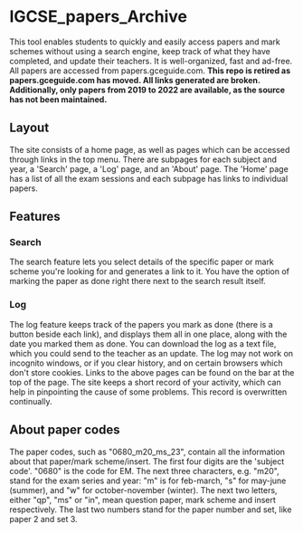 # IGCSE_papers_Archive
This tool enables students to quickly and easily access papers and mark schemes without using a search engine, keep track of what they have completed, and update their teachers. It is well-organized, fast and ad-free. All papers are accessed from papers.gceguide.com.
**This repo is retired as papers.gceguide.com has moved. All links generated are broken. Additionally, only papers from 2019 to 2022 are available, as the source has not been maintained.**

## Layout
The site consists of a home page, as well as pages which can be accessed through links in the top menu. There are subpages for each subject and year, a 'Search' page, a 'Log' page, and an 'About' page. The 'Home' page has a list of all the exam sessions and each subpage has links to individual papers.

## Features
### Search
The search feature lets you select details of the specific paper or mark scheme you're looking for and generates a link to it. You have the option of marking the paper as done right there next to the search result itself.
### Log
The log feature keeps track of the papers you mark as done (there is a button beside each link), and displays them all in one place, along with the date you marked them as done. You can download the log as a text file, which you could send to the teacher as an update. The log may not work on incognito windows, or if you clear history, and on certain browsers which don't store cookies.
Links to the above pages can be found on the bar at the top of the page. The site keeps a short record of your activity, which can help in pinpointing the cause of some problems. This record is overwritten continually.
## About paper codes
The paper codes, such as "0680_m20_ms_23", contain all the information about that paper/mark scheme/insert. The first four digits are the 'subject code'. "0680" is the code for EM. The next three characters, e.g. "m20", stand for the exam series and year: "m" is for feb-march, "s" for may-june (summer), and "w" for october-november (winter). The next two letters, either "qp", "ms" or "in", mean question paper, mark scheme and insert respectively. The last two numbers stand for the paper number and set, like paper 2 and set 3.
